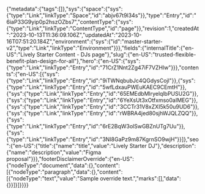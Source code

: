 {"metadata":{"tags":[]},"sys":{"space":{"sys":{"type":"Link","linkType":"Space","id":"abjv67t9l34s"}},"type":"Entry","id":"6iaP33G9yip0p2hszOZbs7","contentType":{"sys":{"type":"Link","linkType":"ContentType","id":"page"}},"revision":1,"createdAt":"2023-10-13T11:36:09.106Z","updatedAt":"2023-10-16T07:51:20.184Z","environment":{"sys":{"id":"master-starter-v2","type":"Link","linkType":"Environment"}}},"fields":{"internalTitle":{"en-US":"Lively Starter Content - DJs page"},"slug":{"en-US":"trusted-flexible-benefit-plan-design-for-all"},"hero":{"en-US":{"sys":{"type":"Link","linkType":"Entry","id":"71CrZ1Nnt2Zg47iF7VZHlw"}}},"contents":{"en-US":[{"sys":{"type":"Link","linkType":"Entry","id":"9iTWNqbubJc4QGdysCojl"}},{"sys":{"type":"Link","linkType":"Entry","id":"5wfLdxauPWEuKAEC9CEmtH"}},{"sys":{"type":"Link","linkType":"Entry","id":"65EMEdbMlryelqlbPUSU2G"}},{"sys":{"type":"Link","linkType":"Entry","id":"6YeXsUt3xOtfxmso0aIMEG"}},{"sys":{"type":"Link","linkType":"Entry","id":"3CCTr31V8xZXI5k50u9UD6"}},{"sys":{"type":"Link","linkType":"Entry","id":"rWBRA4jed80sjhWJQLZQQ"}},{"sys":{"type":"Link","linkType":"Entry","id":"6rE2BqW3olSwGBZnUTg7Uu"}},{"sys":{"type":"Link","linkType":"Entry","id":"3NI8GaPz9m87KgrnSO9wjH"}}]},"seo":{"en-US":{"title":{"name":"title","value":"Lively Starter DJ"},"description":{"name":"description","value":"Figma proposal"}}},"footerDisclaimerOverride":{"en-US":{"nodeType":"document","data":{},"content":[{"nodeType":"paragraph","data":{},"content":[{"nodeType":"text","value":"Sample override text.","marks":[],"data":{}}]}]}}}}